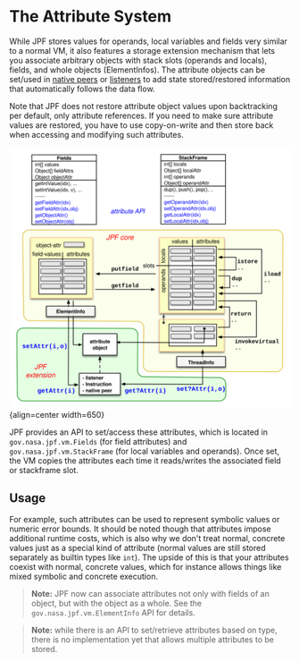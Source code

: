 # The Attribute System #

While JPF stores values for operands, local variables and fields very similar to a normal VM, it also features a storage extension mechanism that lets you associate arbitrary objects with stack slots (operands and locals), fields, and whole objects (ElementInfos). The attribute objects can be set/used in [native peers](mji) or [listeners](listener) to add state stored/restored information that automatically follows the data flow.

Note that JPF does not restore attribute object values upon backtracking per default, only attribute references. If you need to make sure attribute values are restored, you have to use copy-on-write and then store back when accessing and modifying such attributes. 

![Figure: JPF Attribute System](../graphics/attributes.svg){align=center width=650}

JPF provides an API to set/access these attributes, which is located in `gov.nasa.jpf.vm.Fields` (for field attributes) and `gov.nasa.jpf.vm.StackFrame` (for local variables and operands). Once set, the VM copies the attributes each time it reads/writes the associated field or stackframe slot. 

## Usage ##

For example, such attributes can be used to represent symbolic values or numeric error bounds. It should be noted though that attributes impose additional runtime costs, which is also why we don't treat normal, concrete values just as a special kind of attribute (normal values are still stored separately as builtin types like `int`). The upside of this is that your attributes coexist with normal, concrete values, which for instance allows things like mixed symbolic and concrete execution.

> **Note:** JPF now can associate attributes not only with fields of an object, but with the object as a whole. See the `gov.nasa.jpf.vm.ElementInfo` API for details.

> **Note:** while there is an API to set/retrieve attributes based on type, there is no implementation
yet that allows multiple attributes to be stored.